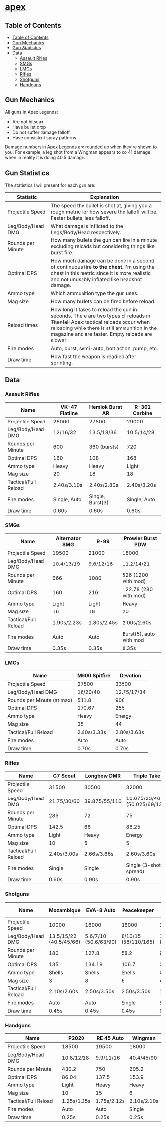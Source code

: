 # [apex](/)

## Table of Contents

- [Table of Contents](#table_of_contents)
- [Gun Mechanics](#gun-mechanics)
- [Gun Statistics](#gun-statistics)
- [Data](#data)
  - [Assault Rifles](#assault-rifles)
  - [SMGs](#smgs)
  - [LMGs](#lmgs)
  - [Rifles](#rifles)
  - [Shotguns](#shotguns)
  - [Handguns](#handguns)

## Gun Mechanics

All guns in Apex Legends:

- Are not hitscan
- Have bullet drop
- Do not suffer damage falloff
- Have consistent spray patterns

Damage numbers in Apex Legends are rounded up when they're shown to you.  For example, a leg shot from a Wingman appears to do 41 damage when in reality it is doing 40.5 damage.

## Gun Statistics

The statistics I will present for each gun are:

| Statistic | Explanation |
| --- | --- |
| Projectile Speed | The speed the bullet is shot at, giving you a rough metric for how severe the falloff will be.  Faster bullets, less falloff. |
| Leg/Body/Head DMG | What damage is inflicted to the Legs/Body/Head respectively. |
| Rounds per Minute | How many bullets the gun can fire in a minute excluding reloads but considering things like burst fire. |
| Optimal DPS | How much damage can be done in a second of continuous fire **to the chest.**  I'm using the chest in this metric since it is more realistic and not unusably inflated like headshot damage. |
| Ammo type | Which ammunition type the gun uses. |
| Mag size | How many bullets can be fired before reload. |
| Reload times | How long it takes to reload the gun in seconds.  There are two types of reloads in ~~Titanfall~~ Apex: tactical reloads occur when reloading while there is still ammunition in the magazine and are faster.  Empty reloads are slower. |
| Fire modes | Auto, burst, semi-auto, bolt action, pump, etc. |
| Draw time | How fast the weapon is readied after sprinting. |

## Data

### Assault Rifles

| Name | VK-47 Flatline | Hemlok Burst AR | R-301 Carbine |
| --- | --- | --- | --- |
| Projectile Speed | 26000 | 27500 | 29000 |
| Leg/Body/Head DMG | 12/16/32 | 13.5/18/36 | 10.5/14/28 |
| Rounds per Minute | 600 | 360 (bursts) | 720 |
| Optimal DPS | 160 | 108 | 168 |
| Ammo type | Heavy | Heavy | Light |
| Mag size | 20 | 18 | 18 |
| Tactical/Full Reload | 2.40s/3.10s | 2.40s/2.80s | 2.40s/3.20s |
| Fire modes | Single, Auto | Single, Burst(3) | Single, Auto |
| Draw time | 0.60s | 0.60s | 0.60s |

### SMGs

| Name | Alternator SMG | R-99 | Prowler Burst PDW |
| --- | --- | --- | --- |
| Projectile Speed | 19500 | 21000 | 18000 |
| Leg/Body/Head DMG | 10.4/13/19 | 9.6/12/18 | 11.2/14/21 |
| Rounds per Minute | 666 | 1080 | 526 (1200 with mod) |
| Optimal DPS | 160 | 216 | 122.78 (280 with mod) |
| Ammo type | Light | Light | Heavy |
| Mag size | 16 | 18 | 20 |
| Tactical/Full Reload | 1.90s/2.23s | 1.80s/2.45s | 2.00s/2.60s |
| Fire modes | Auto | Auto | Burst(5), auto with mod |
| Draw time | 0.35s | 0.35s | 0.35s |

### LMGs

| Name | M600 Spitfire | Devotion |
| --- | --- | --- |
| Projectile Speed | 27500 | 33500 |
| Leg/Body/Head DMG | 16/20/40 | 12.75/17/34 |
| Rounds per Minute (at max) | 511.8 | 900 |
| Optimal DPS | 170.67 | 255 |
| Ammo type | Heavy | Energy |
| Mag size | 35 | 44 |
| Tactical/Full Reload | 2.80s/3.33s | 2.80s/3.63s |
| Fire modes | Auto | Auto |
| Draw time | 0.70s | 0.70s |

### Rifles

| Name | G7 Scout | Longbow DMR | Triple Take | **Kraber .50 CAL** |
| --- | --- | --- | --- | --- |
| Projectile Speed | 31500 | 30500 | 32000 | 29500 |
| Leg/Body/Head DMG | 21.75/30/60 | 39.875/55/110 | 16.675/23/46 (50.025/69/138) | 90.625/125/250 |
| Rounds per Minute | 285 | 72 | 75 | 30 |
| Optimal DPS | 142.5 | 66 | 86.25 | 62.5 |
| Ammo type | Light | Heavy | Energy | Unique |
| Mag size | 10 | 5 | 5 | 4 |
| Tactical/Full Reload | 2.40s/3.00s | 2.66s/3.66s | 2.60s/3.60s | 3.20s/4.30s |
| Fire modes | Single | Single | Single (3-shot spread) | Single |
| Draw time | 0.60s | 0.90s | 0.90s | 1.20s |

### Shotguns

| Name | Mozambique | EVA-8 Auto | Peacekeeper | **Mastiff Shotgun** |
| --- | --- | --- | --- | --- |
| Projectile Speed | 10000 | 16000 | 16000 | 12000 |
| Leg/Body/Head DMG | 13.5/15/22 (40.5/45/66) | 5.6/7/10 (50.6/63/90) | 8/10/15 (88/110/165) | 18/18/36 (144/144/288) |
| Rounds per Minute | 180 | 127.8 | 58.2 | 96 |
| Optimal DPS | 135 | 134.19 | 106.7 | 230.4 |
| Ammo type | Shells | Shells | Shells | Unique |
| Mag size | 3 | 8 | 6 | 4 |
| Tactical/Full Reload | 2.10s/2.60s | 2.50s/3.50s | 2.50s/3.50s | 1.03s/1.70s |
| Fire modes | Auto | Auto | Single | Single |
| Draw time | 0.45s | 0.45s | 0.45s | 0.45s |

### Handguns

| Name | P2020 | RE 45 Auto | Wingman |
| --- | --- | --- | --- |
| Projectile Speed | 18500 | 19500 | 18000 |
| Leg/Body/Head DMG | 10.8/12/18 | 9.9/11/16 | 40.4/45/90 |
| Rounds per Minute | 430.2 | 750 | 205.2 |
| Optimal DPS | 86.04 | 137.5 | 153.9 |
| Ammo type | Light | Heavy | Heavy |
| Mag size | 10 | 15 | 6 |
| Tactical/Full Reload | 1.25s/1.25s | 1.75s/2.12s | 2.10s/2.10s |
| Fire modes | Auto | Auto | Single |
| Draw time | 0.25s | 0.25s | 0.25s |
